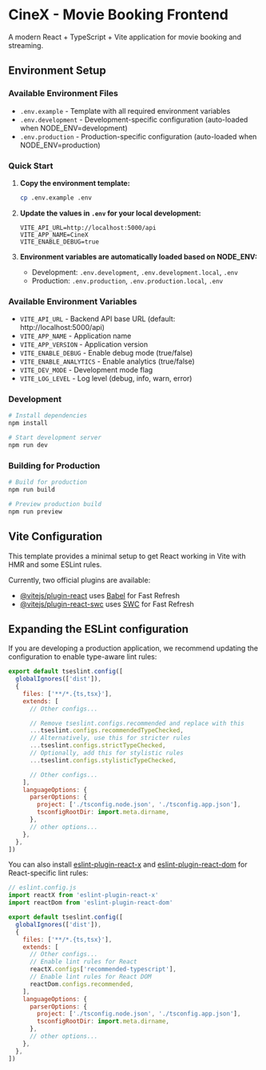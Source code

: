 # CineX - Movie Booking Frontend

A modern React + TypeScript + Vite application for movie booking and streaming.

## Environment Setup

### Available Environment Files

- `.env.example` - Template with all required environment variables
- `.env.development` - Development-specific configuration (auto-loaded when NODE_ENV=development)
- `.env.production` - Production-specific configuration (auto-loaded when NODE_ENV=production)

### Quick Start

1. **Copy the environment template:**
   ```bash
   cp .env.example .env
   ```

2. **Update the values in `.env` for your local development:**
   ```env
   VITE_API_URL=http://localhost:5000/api
   VITE_APP_NAME=CineX
   VITE_ENABLE_DEBUG=true
   ```

3. **Environment variables are automatically loaded based on NODE_ENV:**
   - Development: `.env.development`, `.env.development.local`, `.env`
   - Production: `.env.production`, `.env.production.local`, `.env`

### Available Environment Variables

- `VITE_API_URL` - Backend API base URL (default: http://localhost:5000/api)
- `VITE_APP_NAME` - Application name
- `VITE_APP_VERSION` - Application version
- `VITE_ENABLE_DEBUG` - Enable debug mode (true/false)
- `VITE_ENABLE_ANALYTICS` - Enable analytics (true/false)
- `VITE_DEV_MODE` - Development mode flag
- `VITE_LOG_LEVEL` - Log level (debug, info, warn, error)

### Development

```bash
# Install dependencies
npm install

# Start development server
npm run dev
```

### Building for Production

```bash
# Build for production
npm run build

# Preview production build
npm run preview
```

## Vite Configuration

This template provides a minimal setup to get React working in Vite with HMR and some ESLint rules.

Currently, two official plugins are available:

- [@vitejs/plugin-react](https://github.com/vitejs/vite-plugin-react/blob/main/packages/plugin-react) uses [Babel](https://babeljs.io/) for Fast Refresh
- [@vitejs/plugin-react-swc](https://github.com/vitejs/vite-plugin-react/blob/main/packages/plugin-react-swc) uses [SWC](https://swc.rs/) for Fast Refresh

## Expanding the ESLint configuration

If you are developing a production application, we recommend updating the configuration to enable type-aware lint rules:

```js
export default tseslint.config([
  globalIgnores(['dist']),
  {
    files: ['**/*.{ts,tsx}'],
    extends: [
      // Other configs...

      // Remove tseslint.configs.recommended and replace with this
      ...tseslint.configs.recommendedTypeChecked,
      // Alternatively, use this for stricter rules
      ...tseslint.configs.strictTypeChecked,
      // Optionally, add this for stylistic rules
      ...tseslint.configs.stylisticTypeChecked,

      // Other configs...
    ],
    languageOptions: {
      parserOptions: {
        project: ['./tsconfig.node.json', './tsconfig.app.json'],
        tsconfigRootDir: import.meta.dirname,
      },
      // other options...
    },
  },
])
```

You can also install [eslint-plugin-react-x](https://github.com/Rel1cx/eslint-react/tree/main/packages/plugins/eslint-plugin-react-x) and [eslint-plugin-react-dom](https://github.com/Rel1cx/eslint-react/tree/main/packages/plugins/eslint-plugin-react-dom) for React-specific lint rules:

```js
// eslint.config.js
import reactX from 'eslint-plugin-react-x'
import reactDom from 'eslint-plugin-react-dom'

export default tseslint.config([
  globalIgnores(['dist']),
  {
    files: ['**/*.{ts,tsx}'],
    extends: [
      // Other configs...
      // Enable lint rules for React
      reactX.configs['recommended-typescript'],
      // Enable lint rules for React DOM
      reactDom.configs.recommended,
    ],
    languageOptions: {
      parserOptions: {
        project: ['./tsconfig.node.json', './tsconfig.app.json'],
        tsconfigRootDir: import.meta.dirname,
      },
      // other options...
    },
  },
])
```
